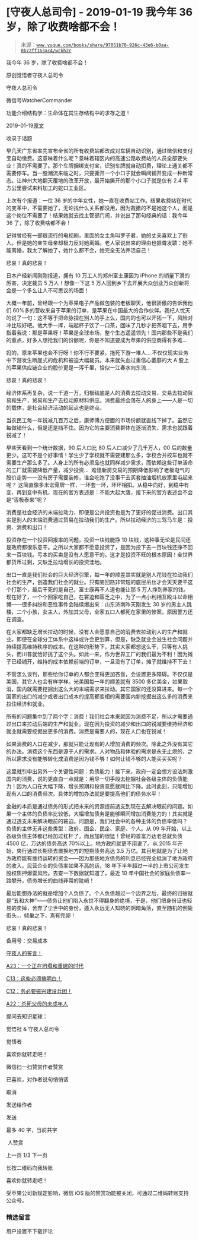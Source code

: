 # [守夜人总司令] - 2019-01-19 我今年 36 岁，除了收费啥都不会！

> 来源：[`www.yuque.com/books/share/97051b78-926c-43e6-b0aa-0b72ff163ac4/wckh2r`](https://www.yuque.com/books/share/97051b78-926c-43e6-b0aa-0b72ff163ac4/wckh2r)



我今年 36 岁，除了收费啥都不会！ 

原创觉悟者守夜人总司令 

守夜人总司令 

微信号WatcherCommander 

功能介绍结构学：生命体在其生存结构中的求存之道！ 

2019-01-19[原文](https://mp.weixin.qq.com/s?__biz=MzAxNDk1NjI2Mw==&mid=2247484227&idx=1&sn=e2c6347946febbd23240903a8eafff2f&chksm=9b8a20cbacfda9dd3ac53086272c63b08d87f2c2e009c272c2ec9f9225847bfcfb7fb9bd3a1e&scene=27#wechat_redirect&cpage=425) 

收录于话题 

早几天广东省率先宣布全省的所有收费站都改成对车辆自动识别，通过微信和支付宝自动缴费。这意味着什么呢？意味着辖区内的高速公路收费站的人员全部要失业！真的不需要了。那个车牌捆绑支付宝，识别车牌就自动扣费，理论上通关都不需要停车。当一股潮流来临之时，只要撕开一个小口子就会瞬间铺开变成一种新常态。让神州大地翻天覆地的改革开放，最开始撕开的那个小口子就是仅有 2.4 平方公里尝试来料加工的蛇口工业区。 

上次有个报道：一位 36 岁的中年女性，她一直在收费站工作。结果收费站在时代的变革中，不需要她了，无论找什么关系都没用，因为裁撤的不是她这个人，而是这个岗位不需要了！结果她就去找主管部门闹，并说出了那句经典的话：我今年 36 了，除了收费啥都不会！ 

记得曾经有一部很流行的电视剧，里面的女主角叫罗子君，她的丈夫喜欢上了别人。但是她的亲生母亲却极力反对她离婚。老人家说出来的理由也振聋发聩：她不能离婚，我太了解她了，她什么都不会，她完全无法养活自己！ 

悲哀！真的悲哀！ 

日本产经新闻刚刚报道，拥有 10 万工人的郑州富士康因为 iPhone 的销量下滑的厉害，决定裁员 5 万人！想像一下这 5 万人回到乡下去开展大众创业万众创新将会是一个多么让人不可思议的场面！ 

大概一年前，曾经跟一个为苹果电子产品做包装的老板聊天，他很骄傲的告诉我他们 60%多的营收来自于苹果的订单，是苹果在中国最大的合作伙伴。我杞人忧天的说了一句：这不等于把命脉捏在别人的手上么，国内的也可以开拓一下，风险对冲比较好吧。他大手一挥，端起杯子饮了一口茶，回味了几秒才把茶咽下去，用手指着我说：那是苹果呀！苹果是全球市场，整个生态遥遥领先！国内那些不是我们的重点，好多人想抢我们的份额呢，你是不知道要成为苹果的供应商得有多难… 

妈的，原来苹果也会不行呀！你不行不要紧，拖死下游一堆人… 不仅仅现实业务中下游发生断崖式的危机和被迫大幅裁员。本来就失血过重信心萎靡的大 A 股上的苹果供应链企业的股价更是一泻千里，恰似一江春水向东流… 

悲哀！真的悲哀！ 

经济体系再复杂，说一千道一万，归根结底是人的消费去拉动交易，交易去拉动贸易和生产，贸易和生产去拉动原材料供应。消费最终会落在人的身上——人是一切的载体，是社会经济活动的起点也是终点。 

当农民工每一年锐减几百万之后，康师傅方便面的市场份额就直线下掉了。虽然它每做错什么，但是还是挡不住。因为它的主要消费群体在逐渐消失，需求也就跟着锐减了！ 

早些天看到一个统计数据，90 后人口比 80 后人口减少了几千万人，00 后的数量更少。这可不是个好事情！学生少了学校就不需要建那么多，学校合并校车也就不需要生产那么多了。人身上的所有必须品也就同样减少需求，而依赖这些订单活命的工厂就需要降低产量，减少投资…  难怪新房交易的预期降低影响了老板电气的股价走势——没有房子需要装修，谁会吃饱了没事干去买套抽油烟机放家里屯起来呢？ 这简直像多米诺骨牌一样，一环套一环，环环相扣。从稳中向好，到稳中有变，再到变中有机，现在的官方表述是：不能大起大落，接下来的官方表述会不会是“否极泰来”呢？ 

消费是社会经济的末端拉动力，即便是公共投资也是为了更好的促进消费。出口其实是别人的末端消费通过贸易在拉动我们的生产。所以拉动经济的三驾马车是：投资、消费和出口！ 

投资存在一个投资回报率的问题，投资一块钱能挣 10 块钱，这种事无论是民间还是政府都很乐意干。之所以大家都不愿意投资了，是因为投下去一百块钱还挣不回来一百块钱。亏本的买卖是没有人愿意干的。这才是投资不旺的根本原因！全世界都货币过剩，又缺乏拉动增长的投资洼地。 

出口一直是我们社会的巨大经济引擎，每一年的顺差其实就是别人花钱在拉动我们社会的生产，创造我们社会的就业。只有脑回路非常短的底层吊丝才会天天要干这个打那个，最后干死的是自己，富士康再不人道也能让那 5 万人挣到养家的钱。现在好了，一个个回家吃自己，在窘迫和匮乏之中，为了一点小利相互殴斗以命相博——很多纠纷和恶性事件会陆续爆出来：山东济南昨天刚发生 30 岁的男主人跳楼，二个小孩，女主人，外加其父母，全家五口人都死在家里的惨案，原因警方还在调查。 

在大家都缺乏增长拉动的时候，没有人会愿意自己的消费去拉动别人的生产和就业。即便在全球分工体系中这样或许会更划算，但是，缺乏就业会滋生社会问题并持续提高维持秩序的成本。在这种的形势下，其实大家都想这么干，只等有人挑头，而川普就恰好挑了这个头。如此一来，作为世界工厂的我们最为不利！因为摊子已经铺开，维持的成本依赖前端的订单，一旦没有了订单，摊子就维持不下去！ 

不管怎么谈判，那些给你订单的人都会变得更加吝啬，会设置更多障碍。不仅仅是美国，其它人也会有样学样。光美国每一年的顺差就有 3500 多亿美金，如果取消，国内就需要挖掘出这么大的末端需求来拉动。其它国家的还没算进来。每一个国家的出口的减少或者出口成本的提高都变相的需要国内新挖掘出这么多的消费来拉住经济和就业。 

所有的问题集中到了两个字：消费！我们社会本来就因为消费不足，所以才需要通过出口来拉动后端的生产和就业。现在因为投资的减少和出口的锐减要维持经济和就业就需要挖掘出更多的消费。消费是需要人的，现在人口也在锐减！ 

如果消费的人口在减少，那就只能让现有的人增加消费的频次。除此之外没有其它的办法。消费这个东西是源于人的需求。人对物品和体验的需求是永无止熄的，之所以需求没有能够转化成消费是因为钱不够！如何让钱不够的人能买买买呢？ 

这里就引申出另外一个关键性问题：负债能力！接下来，政府一定会想方设法刺激国内的消费，说的更直白一点就是：用尽一切手段去挖掘社会各级主体的负债能力！因为人口在大幅下降，增长预期和投资意愿就同比下降。此时此刻，只能增加现有人口的消费频次。具体的增加办法就是要提高他们的债务水平！ 

金融的本质是通过债务的形式把未来的资源提前透支到现在去解决眼前的问题。如果一个主体的负债率比较低，大幅增加债务是能够瞬间增加消费能力的！其实就是通过透支未来解决眼前的窘迫。问题是，我们社会中的各种主体的负债率低吗？ 负债的主体无非这些类型：政府、国企、民企、家庭、个人。从 09 年开始，以上各级负债主体都已经加过杠杆了，而且加的很猛！曾经的首富万达老总就负债 4500 亿，万达的债务高达 70%以上。地方政府就更不用说了。从 2015 年开始，央行通过长期债去置换地方的短期债务高达 3.5 万亿。其目地就是为了让地方政府能有维持运转的资金——因为那些地方债务的利息已经完全抵消了地方政府的收入。民营企业的负债率如果不高的话，18 年下半年超过一半的上市公司发生股权质押爆雷风险。去查一下数据就知道了，最近 10 年中国社会的家庭负债率一路攀升，债务增长的曲线非常的陡峭！ 

最后能想办法的就是增加个人负债了。个人负债越过一个边界之后，最终的归宿就是“五和大神”——债务让他们陷入永世不得翻身的绝境，于是，他们把身份证也轻易的卖掉，舍弃了尘世中的身份，遁入永远无人知晓的阴暗角落，直至随机的倒毙街头…  倾巢之下，焉有完卵！ 

悲哀！真的悲哀！ 

备用号：交易成本 

[守夜人的誓言！](http://mp.weixin.qq.com/s?__biz=MzAxNDk1NjI2Mw==&mid=2247484215&idx=1&sn=4815cf4613a4f085e83602d3dd2847aa&chksm=9b8a20bfacfda9a9dacaaa7ba8248dba6097224b8450f4663b7bb17a58645b7e24836ca37803&scene=21#wechat_redirect) 

[A23：一个正在坍塌和重建的时代](http://mp.weixin.qq.com/s?__biz=MzAxNDk1NjI2Mw==&mid=2247484210&idx=1&sn=c8b8b95c3ba47afe80e5c38e1f85e1f3&chksm=9b8a20baacfda9acde8450a7316bf2e33806b84e761c6ff1b7ec74094794a25aa3c87ec2e034&scene=21#wechat_redirect) 

[C13：这些必须搞明白！](http://mp.weixin.qq.com/s?__biz=MzAxNDk1NjI2Mw==&mid=2247484195&idx=1&sn=29b44cb469007b95d165440e2afaf4b0&chksm=9b8a20abacfda9bd5243c3a87b445cb401fc462d7ad3b1e60c51d02aad41d814d8c704e87521&scene=21#wechat_redirect) 

[C12：务必要振兴建设兵团！](http://mp.weixin.qq.com/s?__biz=MzAxNDk1NjI2Mw==&mid=2247484193&idx=1&sn=88c86597191d0c97a411f9ea6f7b7c5d&chksm=9b8a20a9acfda9bfae819e8e42531fe6d523dd244ef0fc0c0787ab812540108c181f7ec2ffa9&scene=21#wechat_redirect) 

[A22：杀死父母的未成年人](http://mp.weixin.qq.com/s?__biz=MzAxNDk1NjI2Mw==&mid=2247484173&idx=1&sn=723b2adc7ab96267fcabd3cf2d8d8dd8&chksm=9b8a2085acfda993f54d4b8e8d72b1937630c0b3445f94b2c4d61d2fd7bcd6d9ca3e5c0cbdf3&scene=21#wechat_redirect) 

提问去知识星球： 

觉悟社 & 守夜人总司令  



觉悟者 

喜欢你就转走吧！ 

微信扫一扫赞赏作者赞赏 

已喜欢，对作者说句悄悄话 

取消 

发送给作者 

发送 

最多 40 字，当前共字 

 人赞赏 

上一页 1/3 下一页 

长按二维码向我转账 

喜欢你就转走吧！ 

受苹果公司新规定影响，微信 iOS 版的赞赏功能被关闭，可通过二维码转账支持公众号。 

### 精选留言 

用户设置不下载评论